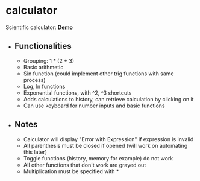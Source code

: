 # calculator
Scientific calculator: 
[**Demo**](https://unasimov.github.io/calculator/)

* ## Functionalities
    * Grouping: 1 * (2 + 3)
    * Basic arithmetic
    * Sin function (could implement other trig functions with same process)
    * Log, ln functions
    * Exponential functions, with ^2, ^3 shortcuts
    * Adds calculations to history, can retrieve calculation by clicking on it
    * Can use keyboard for number inputs and basic functions
			
* ## Notes
    * Calculator will display "Error with Expression" if expression is invalid
    * All parenthesis must be closed if opened (will work on automating this later)
    * Toggle functions (history, memory for example) do not work
    * All other functions that don't work are grayed out
    * Multiplication must be specified with *

